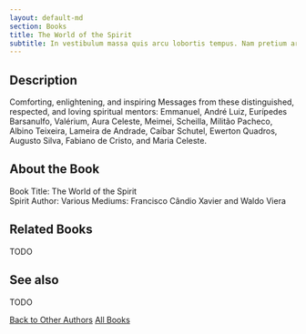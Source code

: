 ```yaml
---
layout: default-md
section: Books
title: The World of the Spirit
subtitle: In vestibulum massa quis arcu lobortis tempus. Nam pretium arcu in odio vulputate luctus.
---
```


## Description
Comforting, enlightening, and inspiring Messages from these distinguished, respected, and loving spiritual mentors:  Emmanuel, André Luiz,  Eurípedes Barsanulfo, Valérium, Aura Celeste, Meimei, Scheilla, Militão Pacheco, Albino Teixeira, Lameira de Andrade, Caíbar Schutel, Ewerton Quadros, Augusto Silva, Fabiano de Cristo, and Maria Celeste.

## About the Book
Book Title: The World of the Spirit  
Spirit Author: Various 
Mediums:  Francisco Cândio Xavier and Waldo Viera   

## Related Books
TODO


## See also
TODO


<a href="/books/other-authors" class="button">Back to Other Authors</a>
<a href="/books" class="button">All Books</a>

